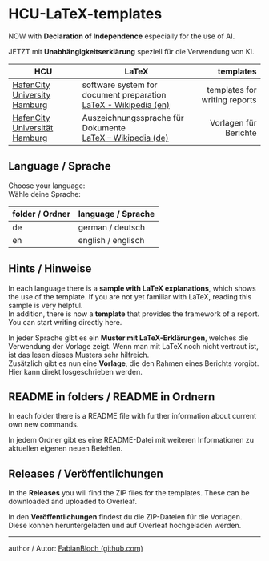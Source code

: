 # HCU-LaTeX-templates

NOW with **Declaration of Independence** especially for the use of AI.

JETZT mit **Unabhängigkeitserklärung** speziell für die Verwendung von KI.

| HCU | LaTeX | templates |
| - | - | -: |
| [HafenCity University Hamburg](https://www.hcu-hamburg.de/en/) | software system for document preparation<br />[LaTeX - Wikipedia (en)](https://en.wikipedia.org/wiki/LaTeX) | templates for writing reports |
| [HafenCity Universität Hamburg](https://www.hcu-hamburg.de/) | Auszeichnungssprache für Dokumente<br />[LaTeX – Wikipedia (de)](https://de.wikipedia.org/wiki/LaTeX) | Vorlagen für Berichte |


## Language / Sprache

Choose your language:<br>
Wähle deine Sprache:

| folder / Ordner | language / Sprache |
| --- | --- |
| de | german / deutsch |
| en | english / englisch |


## Hints / Hinweise

In each language there is a **sample with LaTeX explanations**, which shows the use of the template. If you are not yet familiar with LaTeX, reading this sample is very helpful.<br>
In addition, there is now a **template** that provides the framework of a report. You can start writing directly here.

In jeder Sprache gibt es ein **Muster mit LaTeX-Erklärungen**, welches die Verwendung der Vorlage zeigt. Wenn man mit LaTeX noch nicht vertraut ist, ist das lesen dieses Musters sehr hilfreich.<br>
Zusätzlich gibt es nun eine **Vorlage**, die den Rahmen eines Berichts vorgibt. Hier kann direkt losgeschrieben werden.


## README in folders / README in Ordnern

In each folder there is a README file with further information about current own new commands.

In jedem Ordner gibt es eine README-Datei mit weiteren Informationen zu aktuellen eigenen neuen Befehlen.


## Releases / Veröffentlichungen

In the **Releases** you will find the ZIP files for the templates. These can be downloaded and uploaded to Overleaf.

In den **Veröffentlichungen** findest du die ZIP-Dateien für die Vorlagen. Diese können heruntergeladen und auf Overleaf hochgeladen werden.

---

author / Autor: [FabianBloch (github.com)](https://github.com/FabianBloch)

